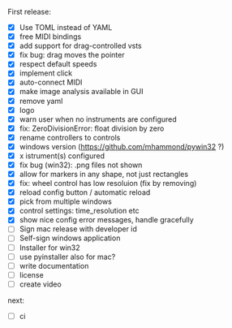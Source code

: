 First release:
- [x] Use TOML instead of YAML
- [x] free MIDI bindings
- [x] add support for drag-controlled vsts
- [x] fix bug: drag moves the pointer
- [x] respect default speeds
- [x] implement click
- [x] auto-connect MIDI
- [x] make image analysis available in GUI
- [x] remove yaml
- [x] logo
- [x] warn user when no instruments are configured
- [x] fix: ZeroDivisionError: float division by zero
- [x] rename controllers to controls
- [x] windows version (https://github.com/mhammond/pywin32 ?)
- [x] x istrument(s) configured
- [x] fix bug (win32): .png files not shown
- [x] allow for markers in any shape, not just rectangles
- [x] fix: wheel control has low resoluion (fix by removing)
- [x] reload config button / automatic reload
- [x] pick from multiple windows
- [x] control settings: time_resolution etc
- [x] show nice config error messages, handle gracefully
- [ ] Sign mac release with developer id
- [ ] Self-sign windows application
- [ ] Installer for win32
- [ ] use pyinstaller also for mac?
- [ ] write documentation
- [ ] license
- [ ] create video

next:
- [ ] ci
